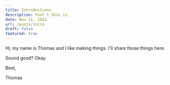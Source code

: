 ```yaml
---
title: Introductions
description: Post 1 this is.
date: Nov 11, 2023
url: /posts/intro
draft: false
featured: true
---
```


Hi, my name is Thomas and I like making things. I'll share those things here.

Sound good? Okay.

Best,

Thomas